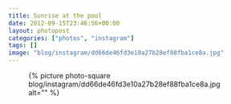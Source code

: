 ```yaml
---
title: Sunrise at the pool
date: 2012-09-15T23:46:56+00:00
layout: photopost
categories: ["photos", "instagram"]
tags: []
image: "blog/instagram/dd66de46fd3e10a27b28ef88fba1ce8a.jpg"
---
```


<figure class="photo photo--square">
  {% picture photo-square blog/instagram/dd66de46fd3e10a27b28ef88fba1ce8a.jpg alt="" %}
</figure>


